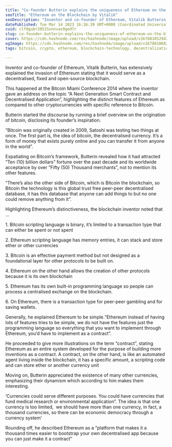 ```yaml
---
title: "Co-founder Butterin explains the uniqueness of Ethereum on the Blockchain."
seoTitle: "Ethereum on the Blockchain by Vitalik"
seoDescription: "Inventor and co-founder of Ethereum, Vitalik Butterin, has extensively explained the invasion of Ethereum stating that it would serve as a decentralised, fi"
datePublished: Tue Mar 14 2023 16:26:39 GMT+0000 (Coordinated Universal Time)
cuid: clf8gubr20515xnnvas9ged7r
slug: co-founder-butterin-explains-the-uniqueness-of-ethereum-on-the-blockchain
cover: https://cdn.hashnode.com/res/hashnode/image/upload/v1678810529426/a076842f-6fc4-4370-bc42-aad6aca2f97a.png
ogImage: https://cdn.hashnode.com/res/hashnode/image/upload/v1678810682005/0d9cb0d3-c503-47bc-a538-57a7349e4711.png
tags: bitcoin, crypto, ethereum, blockchain-technology, decentralization

---
```


Inventor and co-founder of Ethereum, Vitalik Butterin, has extensively explained the invasion of Ethereum stating that it would serve as a decentralised, fixed and open-source blockchain.

This happened at the Bitcoin Miami Conference 2014 where the inventor gave an address on the topic “A Next Generation Smart Contract and Decentralised Application”, highlighting the distinct features of Ethereum as compared to other cryptocurrencies with specific reference to Bitcoin.

Butterin started the discourse by running a brief overview on the origination of bitcoin, disclosing its founder’s inspiration.

“Bitcoin was originally created in 2009, Satoshi was testing two things at once. The first part is, the idea of bitcoin, the decentralised currency. It’s a form of money that exists purely online and you can transfer it from anyone in the world”.

Expatiating on Bitcoin’s framework, Butterin revealed how it had attracted “Ten (10) billion dollars” fortune over the past decade and its worldwide acceptance by over “Fifty (50) Thousand merchants”, not to mention its other features.

“There’s also the other side of Bitcoin, which is Bitcoin the blockchain, so Bitcoin the technology is this global trust free peer-peer decentralised database, it has this database that anyone can add things to but no one could remove anything from it”.

Highlighting Ethereum’s distinctiveness, the blockchain inventor noted that …

1\. Bitcoin scripting language is binary, it’s limited to a transaction type that can either be spent or not spent

2\. Ethereum scripting language has memory entries, it can stack and store ether or other currencies

3\. Bitcoin is an effective payment method but not designed as a foundational layer for other protocols to be built on.

4\. Ethereum on the other hand allows the creation of other protocols because it is its own blockchain

5\. Ethereum has its own built-in programming language so people can process a centralised exchange on the blockchain.

6\. On Ethereum, there is a transaction type for peer-peer gambling and for saving wallets.

Generally, he explained Ethereum to be simple.“Ethereum instead of having lots of features tries to be simple, we do not have the features just the programming language so everything that you want to implement through Ethereum, you’d have to implement as a contract”.

He proceeded to give more illustrations on the term “contract”, stating Ethereum as an entire system developed for the purpose of building more inventions as a contract. A contract, on the other hand, is like an automated agent living inside the blockchain, it has a specific amount, a scripting code and can store ether or another currency unit

Moving on, Butterin appreciated the existence of many other currencies, emphasizing their dynamism which according to him makes them interesting.

‘Currencies could serve different purposes. You could have currencies that fund medical research or environmental application”. The idea is that one currency is too limited,  we should have more than one currency, in fact, a thousand currencies, so there can be economic democracy through a currency system’

Rounding off, he described Ethereum as a “platform that makes it a thousand times easier to bootstrap your own decentralised app because you can just make it a contract”